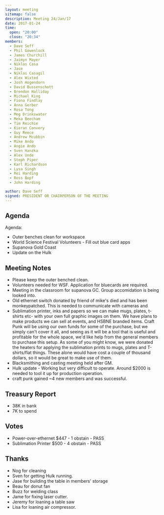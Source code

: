 ```yaml
---
layout: meeting
sitemap: false
description: Meeting 24/Jan/17
date: 2017-01-24
time:
  open: "20:00"
  close: "20:34"
members:
  - Dave Seff
  - Phil Gowenlock
  - James Churchill
  - Jaimyn Mayer
  - Niklas Casa
  - Jase
  - Niklas Casagil
  - Alex Wixted
  - Josh Hogendorn
  - David Bussenschott
  - Brendon Halliday
  - Michael King
  - Fiona Findlay
  - Anna Gerber
  - Rosa Tong
  - Meg Drinkswater
  - Meka Beecham
  - Tim Reichie
  - Kieran Convery
  - Guy Reece
  - Andrew Mcubbin
  - Mike Ando
  - Angie Ando
  - Sven Hanzka
  - Alex Unde
  - Steph Piper
  - Karl Richardson
  - Lysa Singh
  - Rei Harding
  - Ross Bopf
  - John Harding

author: Dave Seff
signed: PRESIDENT OR CHAIRPERSON OF THE MEETING
---
```


## Agenda
Agenda:

 - Outer benches clean for workspace
 - World Science Festival Volunteers - Fill out blue card apps
 - Supanova Gold Coast
 - Update on the Hulk

## Meeting Notes
 - Please keep the outer benched clean.
 - Volunteers needed for WSF. Application for bluecards are required.
 - Meeting in the classroom for supanova GC. Group accomidation is being looked into.
 - Old ethernet switch donated by friend of mike's died and has been monkeypatched. This is needed to communicate with cameras and
 - Sublimation printer, inks and papers so we can make mugs, plates, t-shirts etc- with your own full graphic images on them. We have plans to make products we can sell at events, and HSBNE branded items. Craft Punk will be using our own funds for some of the purchase, but we simply can't cover it all, and seeing as it will be a tool that is useful and profitable for the whole space, we'd like help from the general members to purchase this setup. As some of you might know, we were donated the heaters for applying the sublimation prints to mugs, plates and T-shirts/flat things. These alone would have cost a couple of thousand dollars, so it would be great to make use of them.
 - Blacksmithing and casting meeting held after GM.
 - Hulk update - Working but very difficult to operate. Around $2000 is needed to tool it up for production operation.
 -  craft punk gained ~4 new members and was successful.
## Treasury Report
 - 38K in bank
 - 7K to spend

## Votes
 - Power-over-ethernet $447 - 1 obstain - PASS
 - Sublimation Printer $500 - 4 obstain - PASS

## Thanks
 - Nog for cleaning
 - Sven for getting Hulk running.
 - Jase for building the table in members' storage
 - Beau for donut fan
 - Buzz for welding class
 - Jame for fixing laser cutter.
 - Jeremy for loaning a table saw
 - Lisa for loaning air compressor.

